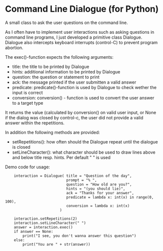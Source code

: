 # Command Line Dialogue (for Python)
A small class to ask the user questions on the command line.

As I often have to implement user interactions such as asking questions in command line programs, I just developed a primitive class Dialogue. Dialogue also intercepts keyboard interrupts (control-C) to prevent program abortion. 



The exec()-function expects the following arguments:

+ title: the title to be printed by Dialogue
+ hints: additional information to be printed by Dialogue
+ question: the question or statement to print
+ ack: the message printed if the user submitten a valid answer
+ predicate:  predicate()-function is used by Dialogue to check wether the input is correct
+ conversion: conversion() - function is used to convert the user answer to a  target type

It returns the value (calculated by conversion() on valid user input, or None if the dialog was closed by control-c, the user did not provide a valid answer within the repetitions.

In addition the following methods are provided:

+ setRepetitions(): how often should the Dialogue repeat until the dialogue is closed
+ setLineCharacter(): what character should be used to draw lines above and below title resp. hints. Per default " " is used



Demo code for usage:
```
    interaction = Dialogue( title = "Question of the day", 
                            prompt = "% ", 
                            question = "How old are you?", 
                            hints = "(you should lie)", 
                            ack = "Thanks for your answer",  
                            predicate = lambda x: int(x) in range(0, 100), 
                            conversion = lambda x: int(x)
                         )
                            
    interaction.setRepetitions(2)
    interaction.setLineCharacter(" ")
    answer = interaction.exec()
    if answer == None:
        print("I see, you don't wanna answer this question")
    else:
        print("You are " + str(answer))
    
```
